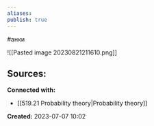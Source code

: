 ```yaml
---
aliases:
publish: true
---
```

#анки

![[Pasted image 20230821211610.png]]





**Sources:**
- 


**Connected with:**
- [[519.21  Probability theory|Probability theory]]



**Created:** 2023-07-07 10:02